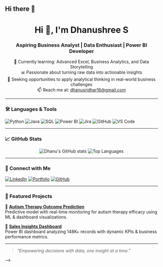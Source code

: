 ## Hi there 👋
<h1 align="center">Hi 👋, I'm Dhanushree S</h1>
<h3 align="center">Aspiring Business Analyst | Data Enthusiast | Power BI Developer</h3>

<p align="center">
🌱 Currently learning: Advanced Excel, Business Analytics, and Data Storytelling<br>
📊 Passionate about turning raw data into actionable insights<br>
🎯 Seeking opportunities to apply analytical thinking in real-world business challenges<br>
📫 Reach me at: <a href="mailto:dhanusridhar16@gmail.com">dhanusridhar16@gmail.com</a>
</p>

---

### 🛠️ Languages & Tools

![Python](https://img.shields.io/badge/Python-3670A0?style=for-the-badge&logo=python&logoColor=white)
![Java](https://img.shields.io/badge/Java-ED8B00?style=for-the-badge&logo=java&logoColor=white)
![SQL](https://img.shields.io/badge/SQL-4479A1?style=for-the-badge&logo=postgresql&logoColor=white)
![Power BI](https://img.shields.io/badge/Power%20BI-F2C811?style=for-the-badge&logo=powerbi&logoColor=black)
![Jira](https://img.shields.io/badge/Jira-0052CC?style=for-the-badge&logo=jira&logoColor=white)
![GitHub](https://img.shields.io/badge/GitHub-000?style=for-the-badge&logo=github&logoColor=white)
![VS Code](https://img.shields.io/badge/VS%20Code-007ACC?style=for-the-badge&logo=visual-studio-code&logoColor=white)

---

### 📈 GitHub Stats

<p align="center">
<img src="https://github-readme-stats.vercel.app/api?username=Dhanu1620&show_icons=true&theme=radical" alt="Dhanu's GitHub stats" />
<img src="https://github-readme-stats.vercel.app/api/top-langs/?username=Dhanu1620&layout=compact&theme=radical" alt="Top Languages" />
</p>

---

### 🔗 Connect with Me

[![LinkedIn](https://img.shields.io/badge/LinkedIn-blue?style=for-the-badge&logo=linkedin)](https://linkedin.com/in/dhanushree-s-6ba943248/)
[![Portfolio](https://img.shields.io/badge/Portfolio-website-green?style=for-the-badge&logo=google-chrome)](https://dhanusridhar16.wixsite.com/dhanu04)
[![GitHub](https://img.shields.io/badge/GitHub-Profile-black?style=for-the-badge&logo=github)](https://github.com/Dhanu1620)

---

### 💼 Featured Projects

🔹 [**Autism Therapy Outcome Prediction**](https://github.com/Dhanu1620/Autism_Therapy_Prediction)  
Predictive model with real-time monitoring for autism therapy efficacy using ML & dashboard visualizations.

🔹 [**Sales Insights Dashboard**](https://github.com/Dhanu1620/Sales_Insight_Dashboard)  
Power BI dashboard analyzing 148K+ records with dynamic KPIs & business performance metrics.

---

> _"Empowering decisions with data, one insight at a time."_  

-->
